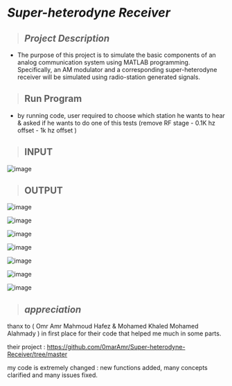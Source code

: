 # _**Super-heterodyne Receiver**_
> ## _Project Description_
   * The purpose of this project is to simulate the basic components of an analog communication system using
    MATLAB programming. Specifically, an AM modulator and a corresponding super-heterodyne receiver
    will be simulated using radio-station generated signals.

> ## __Run Program__
   * by running code, user required to choose which station he wants to hear & asked if he wants to do one of this tests (remove RF stage - 0.1K hz offset - 1k hz offset )

> ## __INPUT__
![image](https://github.com/user-attachments/assets/08f4b028-cf10-42f7-b23d-716a4aad26e6)

> ## __OUTPUT__
![image](https://github.com/user-attachments/assets/37836a83-1e95-4ed3-b37c-35ace969309e)

![image](https://github.com/user-attachments/assets/1f7533e4-88c1-47ed-8c7e-c7772bbe2f0f)

![image](https://github.com/user-attachments/assets/0074d10e-1089-4a19-9b61-d35f564a80bf)

![image](https://github.com/user-attachments/assets/a0b1c296-4765-47df-a26c-dfaac520818c)

![image](https://github.com/user-attachments/assets/85f7c9ed-e78a-4a0a-8b2a-b1b0c8195533)

![image](https://github.com/user-attachments/assets/951bbde5-3965-4052-ae75-a84a8c4922ae)

![image](https://github.com/user-attachments/assets/d3d044d8-6846-461c-98b4-7e6eef54e54d)

> ## _appreciation_
thanx to ( Omr Amr Mahmoud Hafez & Mohamed Khaled Mohamed Alahmady ) in first place for their code that helped me much in some parts.

their project :  https://github.com/0marAmr/Super-heterodyne-Receiver/tree/master

my code is extremely changed : new functions added, many concepts clarified and many issues fixed.
